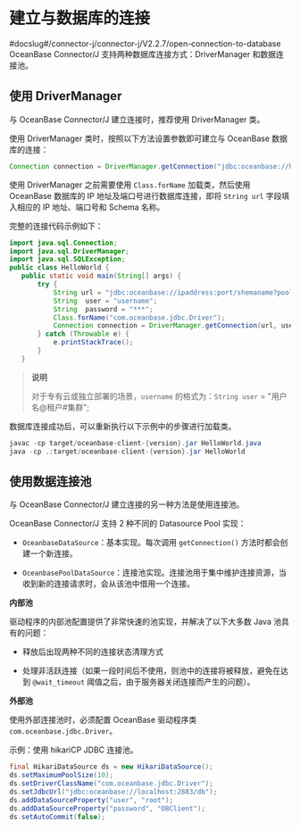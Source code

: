 建立与数据库的连接 
==============================
#docslug#/connector-j/connector-j/V2.2.7/open-connection-to-database
OceanBase Connector/J 支持两种数据库连接方式：DriverManager 和数据连接池。

使用 DriverManager 
----------------------------------

与 OceanBase Connector/J 建立连接时，推荐使用 DriverManager 类。

使用 DriverManager 类时，按照以下方法设置参数即可建立与 OceanBase 数据库的连接：

```java
Connection connection = DriverManager.getConnection("jdbc:oceanbase://host:port/user=root&password=***");
```



使用 DriverManager 之前需要使用 `Class.forName` 加载类，然后使用 OceanBase 数据库的 IP 地址及端口号进行数据库连接，即将 `String url` 字段填入相应的 IP 地址、端口号和 Schema 名称。

完整的连接代码示例如下：

```java
import java.sql.Connection;
import java.sql.DriverManager;
import java.sql.SQLException;
public class HelloWorld {
   public static void main(String[] args) {
       try {
           String url = "jdbc:oceanbase://ipaddress:port/shemaname?pool=false";
           String  user = "username";
           String  password = "***";
           Class.forName("com.oceanbase.jdbc.Driver");
           Connection connection = DriverManager.getConnection(url, user, password);
       } catch (Throwable e) {
           e.printStackTrace();
       }
   }
```

>**说明**
>
>对于专有云或独立部署的场景，`username` 的格式为：`String user` = "用户名@租户#集群";

数据库连接成功后，可以重新执行以下示例中的步骤进行加载类。

```java
javac -cp target/oceanbase-client-{version}.jar HelloWorld.java
java -cp .:target/oceanbase-client-{version}.jar HelloWorld
```





使用数据连接池 
-------------------------

与 OceanBase Connector/J 建立连接的另一种方法是使用连接池。

OceanBase Connector/J 支持 2 种不同的 Datasource Pool 实现：

* `OceanbaseDataSource`：基本实现。每次调用 `getConnection()` 方法时都会创建一个新连接。

  

* `OceanbasePoolDataSource`：连接池实现。连接池用于集中维护连接资源，当收到新的连接请求时，会从该池中借用一个连接。

  




**内部池** 

驱动程序的内部池配置提供了非常快速的池实现，并解决了以下大多数 Java 池具有的问题：

* 释放后出现两种不同的连接状态清理方式

  

* 处理非活跃连接（如果一段时间后不使用，则池中的连接将被释放，避免在达到 `@wait_timeout` 阈值之后，由于服务器关闭连接而产生的问题）。

  




**外部池** 

使用外部连接池时，必须配置 OceanBase 驱动程序类 `com.oceanbase.jdbc.Driver`。

示例：使用 hikariCP JDBC 连接池。

```java
final HikariDataSource ds = new HikariDataSource();
ds.setMaximumPoolSize(10);
ds.setDriverClassName("com.oceanbase.jdbc.Driver");
ds.setJdbcUrl("jdbc:oceanbase://localhost:2883/db");
ds.addDataSourceProperty("user", "root");
ds.addDataSourceProperty("password", "OBClient");
ds.setAutoCommit(false);
```



